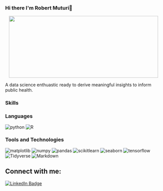 ### Hi there I'm Robert Muturi👋

<div align = 'center'>
  <img src="https://media.giphy.com/media/QpVUMRUJGokfqXyfa1/giphy.gif" width="480" height="200" />
</div> 


A data science enthuastic ready to derive meaningful insights to inform public health.

### Skills

### Languages
![python](https://img.shields.io/badge/Python-FFD43B?style=for-the-badge&logo=python&logoColor=blue)
![R](https://img.shields.io/badge/R-276DC3?style=for-the-badge&logo=r&logoColor=white)
### Tools and Technologies
![matplotlib](https://img.shields.io/badge/Matplotlib-007ACC?style=for-the-badge&logo=matplotlib&logoColor=white)
![numpy](https://img.shields.io/badge/Numpy-777BB4?style=for-the-badge&logo=numpy&logoColor=white)
![pandas](https://img.shields.io/badge/Pandas-2C2D72?style=for-the-badge&logo=pandas&logoColor=white)
![scikitlearn](https://img.shields.io/badge/scikit_learn-F7931E?style=for-the-badge&logo=scikit-learn&logoColor=white)
![seaborn](https://img.shields.io/badge/Seaborn-3776AB?style=for-the-badge&logo=seaborn&logoColor=white)
![tensorflow](https://img.shields.io/badge/tensorflow-FF6F00?style=for-the-badge&logo=tensorflow&logoColor=blue)
 ![Tidyverse](https://img.shields.io/badge/Tidyverse-5B9BD5?style=for-the-badge&logo=tidyverse&logoColor=white)
 ![Markdown](https://img.shields.io/badge/Markdown-5B9BD5?style=for-the-badge&logo=markdown&logoColor=white)
 


## Connect with me:
<div id="badges">
  <a href=https://www.linkedin.com/in/robert-muturi-2bb0411b6/)>
    <img src="https://img.shields.io/badge/LinkedIn-blue?style=for-the-badge&logo=linkedin&logoColor=white" alt="LinkedIn Badge"/>

